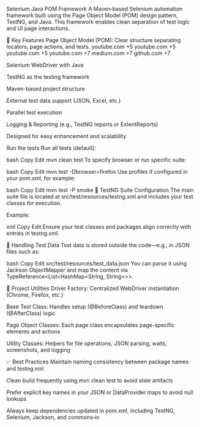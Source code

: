 Selenium Java POM Framework
A Maven‑based Selenium automation framework built using the Page Object Model (POM) design pattern, TestNG, and Java. This framework enables clean separation of test logic and UI page interactions.

🧠 Key Features
Page Object Model (POM): Clear structure separating locators, page actions, and tests.
youtube.com
+5
youtube.com
+5
youtube.com
+5
youtube.com
+7
medium.com
+7
github.com
+7

Selenium WebDriver with Java

TestNG as the testing framework

Maven-based project structure

External test data support (JSON, Excel, etc.)

Parallel test execution

Logging & Reporting (e.g., TestNG reports or ExtentReports)

Designed for easy enhancement and scalability


Run the tests
Run all tests (default):

bash
Copy
Edit
mvn clean test
To specify browser or run specific suite:

bash
Copy
Edit
mvn test -Dbrowser=firefox
Use profiles if configured in your pom.xml, for example:

bash
Copy
Edit
mvn test -P smoke
🧪 TestNG Suite Configuration
The main suite file is located at src/test/resources/testng.xml and includes your test classes for execution.

Example:

xml
Copy
Edit
<suite parallel="tests" thread-count="3" name="Suite">
  <test name="SmokeTests">
    <classes>
      <class name="Basic.Basics"/>
      <class name="Basic.Api_Test_with_Json_file"/>
    </classes>
  </test>
</suite>
Ensure your test classes and packages align correctly with entries in testng.xml.

📄 Handling Test Data
Test data is stored outside the code—e.g., in JSON files such as:

bash
Copy
Edit
src/test/resources/test_data.json
You can parse it using Jackson ObjectMapper and map the content via TypeReference<List<HashMap<String, String>>>.

🧩 Project Utilities
Driver Factory: Centralized WebDriver instantiation (Chrome, Firefox, etc.)

Base Test Class: Handles setup (@BeforeClass) and teardown (@AfterClass) logic

Page Object Classes: Each page class encapsulates page-specific elements and actions

Utility Classes: Helpers for file operations, JSON parsing, waits, screenshots, and logging

✅ Best Practices
Maintain naming consistency between package names and testng.xml

Clean build frequently using mvn clean test to avoid stale artifacts

Prefer explicit key names in your JSON or DataProvider maps to avoid null lookups

Always keep dependencies updated in pom.xml, including TestNG, Selenium, Jackson, and commons‑io

